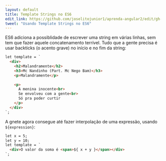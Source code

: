 ```yaml
---
layout: default
title: Template Strings no ES6
edit_link: https://github.com/joselitojunior1/aprenda-angular2/edit/gh-pages/es6/template-strings/index.md
tweet: "Usando Template Strings no ES6"
---
```


ES6 adiciona a possiblidade de escrever uma string em várias linhas, sem tem que fazer aquele concatenamento terrível. Tudo que a gente precisa é usar backticks (o acento grave) no início e no fim da string:

```html
let template = `
  <div>
    <h2>Malandramente</h2>
    <h3>Mc Nandinho (Part. Mc Nego Bam)</h3>
    <p>Malandramente</p>
  
    <p>
      A menina inocente<br>
      Se envolveu com a gente<br>
      Só pra poder curtir
    </p>
  </div>
`;
```

A gnete agora consegue até fazer interpolação de uma expressão, usando `${expression}`:

```html
let x = 5;
let y = 10;
let template = `
  <div>O valor da soma é <span>${ x + y }</span></div>
`;
```
